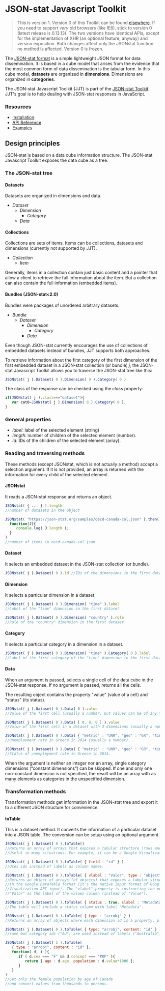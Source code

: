 # JSON-stat Javascript Toolkit

<blockquote>
This is version 1. Version 0 of this Toolkit can be found <a href="https://github.com/badosa/JSON-stat">elsewhere</a>. If you need to support <em>very</em> old browsers (like IE6), stick to version 0 (latest release is 0.13.13). The two versions have identical APIs, except for the implementation of XHR (an optional feature, anyway) and version exposition. Both changes affect only the JSONstat function: no method is affected. Version 0 is frozen.
</blockquote>

The [JSON-stat format](https://json-stat.org/format/) is a simple lightweight JSON format for data dissemination. It is based in a cube model that arises from the evidence that the most common form of data dissemination is the tabular form. In this cube model, **datasets** are organized in **dimensions**. Dimensions are organized in **categories**.

The JSON-stat Javascript Toolkit (JJT) is part of the [JSON-stat Toolkit](https://jsonstat.com). JJT's goal is to help dealing with JSON-stat responses in JavaScript.

### Resources

* [Installation](https://github.com/jsonstat/toolkit/blob/master/docs/INSTALL.md)
* [API Reference](https://github.com/jsonstat/toolkit/blob/master/docs/API.md)
* [Examples](https://github.com/jsonstat/toolkit/blob/master/docs/EXAMPLES.md)

## Design principles

JSON-stat is based on a data cube information structure. The JSON-stat Javascript Toolkit exposes the data cube as a tree.

### The JSON-stat tree

#### Datasets

Datasets are organized in dimensions and data.

 * *Dataset*
   * *Dimension*
     * *Category*
   * *Data*

#### Collections

Collections are sets of items. Items can be collections, datasets and dimensions (currently not supported by JJT).

 * *Collection*
   * *Item*

Generally, items in a collection contain just basic content and a pointer that allow a client to retrieve the full information about the item. But a collection can also contain the full information (embedded items).

#### Bundles (JSON-stat<2.0)

Bundles were packages of unordered arbitrary datasets.

* *Bundle*
   * *Dataset*
     * *Dimension*
       * *Category*
     * *Data*

Even though JSON-stat currently encourages the use of collections of embedded datasets instead of bundles, JJT supports both approaches.

To retrieve information about the first category of the first dimension of the first embedded dataset in a JSON-stat collection (or bundle) *j*, the JSON-stat Javascript Toolkit allows you to traverse the JSON-stat tree like this:

```js
JSONstat( j ).Dataset( 0 ).Dimension( 0 ).Category( 0 )
```

The class of the response can be checked using the *class* property:

```js
if(JSONstat( j ).class==="dataset"){
   var cat0=JSONstat( j ).Dimension( 0 ).Category( 0 );   
}
```

### General properties

 * *label*: label of the selected element (string)
 * *length*: number of children of the selected element (number).
 * *id*: IDs of the children of the selected element (array).

### Reading and traversing methods

These methods (except JSONstat, which is not actually a method) accept a selection argument. If it is not provided, an array is returned with the information for every child of the selected element.

#### JSONstat

It reads a JSON-stat response and returns an object.

```js
JSONstat( { ... } ).length
//number of datasets in the object

JSONstat( "https://json-stat.org/samples/oecd-canada-col.json" ).then(
  function(J){
     console.log( J.length );
  }
)
//number of items in oecd-canada-col.json.
```

#### Dataset

It selects an embedded dataset in the JSON-stat collection (or bundle).

```js
JSONstat( j ).Dataset( 0 ).id //IDs of the dimensions in the first dataset
```

#### Dimension

It selects a particular dimension in a dataset.

```js
JSONstat( j ).Dataset( 0 ).Dimension( "time" ).label
//Label of the "time" dimension in the first dataset

JSONstat( j ).Dataset( 0 ).Dimension( "country" ).role
//Role of the "country" dimension in the first dataset
```

#### Category

It selects a particular category in a dimension in a dataset.

```js
JSONstat( j ).Dataset( 0 ).Dimension( "time" ).Category( 0 ).label
//Label of the first category of the "time" dimension in the first dataset
```

#### Data

When an argument is passed, selects a single cell of the data cube in the JSON-stat response. If no argument is passed, returns all the cells.

The resulting object contains the property "value" (value of a cell) and "status" (its status).

```js
JSONstat( j ).Dataset( 0 ).Data( 0 ).value
//Value of the first cell (usually a number, but values can be of any type).

JSONstat( j ).Dataset( 0 ).Data( [ 0, 0, 0 ] ).value
//Value of the first cell in a dataset with 3 dimensions (usually a number).

JSONstat( j ).Dataset( 0 ).Data( { "metric" : "UNR", "geo" : "GR", "time" : "2014" } ).value
//Unemployment rate in Greece in 2014 (usually a number).

JSONstat( j ).Dataset( 0 ).Data( { "metric" : "UNR", "geo" : "GR", "time" : "2014" } ).status
//Status of unemployment rate in Greece in 2014.
```

When the argument is neither an integer nor an array, single category dimensions (&ldquo;constant dimensions&rdquo;) can be skipped. If one and only one non-constant dimension is not specified, the result will be an array with as many elements as categories in the unspecified dimension.

### Transformation methods

Transformation methods get information in the JSON-stat tree and export it to a different JSON structure for convenience.

#### toTable

This is a dataset method. It converts the information of a particular dataset into a JSON table. The conversion can be setup using an optional argument.

```js
JSONstat( j ).Dataset( 0 ).toTable()
//Returns an array of arrays that exposes a tabular structure (rows and columns).
//Useful in many situations. For example, it can be a Google Visualization API input.

JSONstat( j ).Dataset( 0 ).toTable( { field : "id" } )
//Uses ids instead of labels as column names.

JSONstat( j ).Dataset( 0 ).toTable( { vlabel : "Valor", type : "object" } )
//Returns an object of arrays (of objects) that exposes a tabular structure (rows and columns)
//in the Google DataTable format (it's the native input format of Google
//Visualization API input). The "vlabel" property is instructing the method to use
//"Valor" as the label of the values column (instead of "Value").

JSONstat( j ).Dataset( 0 ).toTable( { status : true, slabel : "Metadata" } )
//The table will include a status column with label "Metadata".

JSONstat( j ).Dataset( 0 ).toTable( { type : "arrobj" } )
//Returns an array of objects where each dimension id is a property, plus a "value" property.

JSONstat( j ).Dataset( 0 ).toTable( { type: "arrobj", content: "id" } )
//same but category ids ("AU") are used instead of labels ("Australia") even for content.

JSONstat( j ).Dataset( 1 ).toTable(
   { type : "arrobj", content : "id" },
   function( d, i ){
      if ( d.sex === "F" && d.concept === "POP" ){
         return { age : d.age, population : d.value*1000 };
      }
   }
)
//Get only the female population by age of Canada
//and convert values from thousands to persons.
```

